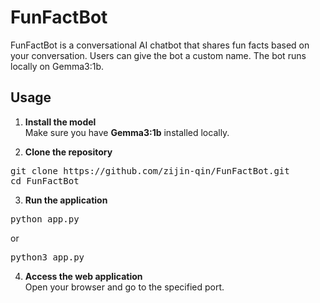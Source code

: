# FunFactBot
FunFactBot is a conversational AI chatbot that shares fun facts based on your conversation. Users can give the bot a custom name. The bot runs locally on Gemma3:1b.

## Usage
1. **Install the model**<br>
Make sure you have **Gemma3:1b** installed locally.

2. **Clone the repository**<br>
<pre>git clone https://github.com/zijin-qin/FunFactBot.git
cd FunFactBot</pre>

3. **Run the application**<br>
<pre>python app.py</pre>
or 
<pre>python3 app.py</pre>

4. **Access the web application**<br>
Open your browser and go to the specified port.
